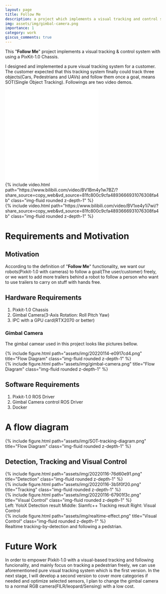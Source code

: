 ```yaml
---
layout: page
title: Follow Me
description: a project which implements a visual tracking and control system 
img: assets/img/gimbal-camera.png
importance: 1
category: work
giscus_comments: true
---
```


This "**Follow Me**" project implements a visual tracking & control system with using a PixKit-1.0 Chassis.

I designed and implemented a pure visual tracking system for a customer. The customer expected that this tracking system finally could track three objects(Cars, Pedestrians and UAVs) and follow them once a goal, means SOT(Single Object Tracking). Followings are two video demos.


<div class="video-container iframe-container">
<iframe src="//player.bilibili.com/player.html?isOutside=true&aid=689345413&bvid=BV1Bm4y1w7BZ&cid=866920512&p=1&muted=true" width="60%" scrolling="yes" border="0" frameborder="no" framespacing="0" allowfullscreen="true"></iframe>
</div>

<div class="video-container iframe-container">
<iframe src="//player.bilibili.com/player.html?isOutside=true&aid=561767384&bvid=BV1xe4y1i7wi&cid=866931240&p=1&muted=true" width="60%" scrolling="yes" border="0" frameborder="no" framespacing="0" allowfullscreen="true"></iframe>
</div>

<div class="row mt-3">
    <div class="col-sm mt-3 mt-md-0">
        {% include video.html path="https://www.bilibili.com/video/BV1Bm4y1w7BZ/?share_source=copy_web&vd_source=81fc800c9cfa4893666931076308fa4b" class="img-fluid rounded z-depth-1" %}
    </div>
    <div class="col-sm mt-3 mt-md-0">
        {% include video.html path="https://www.bilibili.com/video/BV1xe4y1i7wi/?share_source=copy_web&vd_source=81fc800c9cfa4893666931076308fa4b" class="img-fluid rounded z-depth-1" %}
    </div>
</div>


# Requirements and Motivation

## Motivation
According to the definition of "**Follow Me**" functionality, we want our robots(Pixkit-1.0 with cameras) to follow a goal(The user/customer) freely, or we want to add more trailers behind a robot to follow a person who want to use trailers to carry on stuff with hands free. 

## Hardware Requirements
1. Pixkit-1.0 Chassis
2. Gimbal Camera(3-Axis Rotation: Roll Pitch Yaw)
3. IPC with a GPU card(RTX2070 or better)

### Gimbal Camera

The gimbal camear used in this project looks like pictures bellow.
<div class="row">
    <div class="col-sm mt-3 mt-md-0">
        {% include figure.html path="assets/img/20220114-e0917cd4.png" title="Flow Diagram" class="img-fluid rounded z-depth-1" %}
    </div>
    <div class="col-sm mt-3 mt-md-0">
        {% include figure.html path="assets/img/gimbal-camera.png" title="Flow Diagram" class="img-fluid rounded z-depth-1" %}
    </div>
</div>

## Software Requirements
1. Pixkit-1.0 ROS Driver
2. Gimbal Camera control ROS Driver
3. Docker

# A flow diagram

<div class="row">
    <div class="col-sm mt-3 mt-md-0">
        {% include figure.html path="assets/img/SOT-tracking-diagram.png" title="Flow Diagram" class="img-fluid rounded z-depth-1" %}
    </div>
</div>

## Detection, Tracking and Visual Control

<div class="row mt-3">
    <div class="col-sm mt-3 mt-md-0">
        {% include figure.html path="assets/img/20220116-76d60e91.png" title="Detection" class="img-fluid rounded z-depth-1" %}
    </div>
    <div class="col-sm mt-3 mt-md-0">
        {% include figure.html path="assets/img/20220116-3b5f0f20.png" title="Tracking" class="img-fluid rounded z-depth-1" %}
    </div>
    <div class="col-sm mt-3 mt-md-0">
        {% include figure.html path="assets/img/20220116-67901f3c.png" title="Visual Control" class="img-fluid rounded z-depth-1" %}
    </div>
</div>
<div class="caption">
        Left: YoloX Detection result
        Middle: Siamfc++ Tracking result
        Right: Visual Control
</div>

<div>
    <div class="col-sm mt-3 mt-md-0">
        {% include figure.html path="assets/img/realtime-effect.png" title="Visual Control" class="img-fluid rounded z-depth-1" %}
    </div>
</div>
<div class="caption">
        Realtime tracking-by-detection and following a pedstrian.
</div>

# Future Work
In order to empower Pixkit-1.0 with a visual-based tracking and following funcionality, and mainly focus on tracking a pedestrian freely, we can use aforementioned pure visual tracking system which is the first version. In the next stage, I will develop a second version to cover more categories if needed and optimize selected sensors, I plan to change the gimbal camera to a normal RGB camera(FILR/leopard/Sensing) with a low cost. 